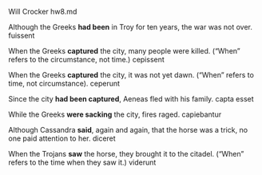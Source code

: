 Will Crocker hw8.md

Although the Greeks **had been** in Troy for ten years, the war was not over. fuissent

When the Greeks **captured** the city, many people were killed. (“When” refers to the circumstance, not time.) cepissent

When the Greeks **captured** the city, it was not yet dawn. (“When” refers to time, not circumstance). ceperunt

Since the city **had been captured**, Aeneas fled with his family. capta esset

While the Greeks **were sacking** the city, fires raged. capiebantur

Although Cassandra **said**, again and again, that the horse was a trick, no one paid attention to her. diceret

When the Trojans **saw** the horse, they brought it to the citadel. (“When” refers to the time when they saw it.) viderunt
